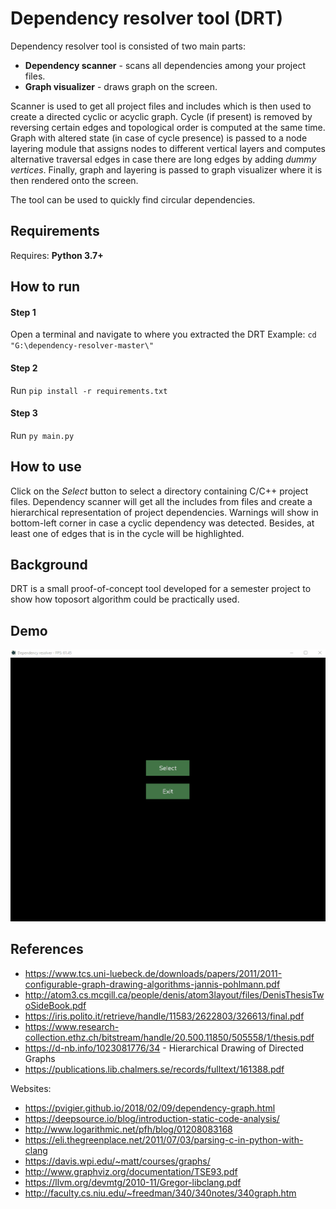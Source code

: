 # Dependency resolver tool (DRT)

Dependency resolver tool is consisted of two main parts:
- **Dependency scanner** - scans all dependencies among your project files.
- **Graph visualizer** - draws graph on the screen.

Scanner is used to get all project files and includes which is then used to create a directed cyclic or acyclic graph. Cycle (if present) is removed by reversing certain edges and topological order is computed at the same time. Graph with altered state (in case of cycle presence) is passed to a node layering module that assigns nodes to different vertical layers and computes alternative traversal edges in case there are long edges by adding *dummy vertices*.  Finally, graph and layering is passed to graph visualizer where it is then rendered onto the screen.

The tool can be used to quickly find circular dependencies.

## Requirements

Requires: **Python 3.7+**

## How to run
#### Step 1
Open a terminal and navigate to where you extracted the DRT
Example: `cd "G:\dependency-resolver-master\"`
#### Step 2
Run `pip install -r requirements.txt`
#### Step 3
Run `py main.py`

## How to use

Click on the *Select* button to select a directory containing C/C++ project files. Dependency scanner will get all the includes from files and create a hierarchical representation of project dependencies. Warnings will show in bottom-left corner in case a cyclic dependency was detected. Besides, at least one of edges that is in the cycle will be highlighted.

## Background

DRT is a small proof-of-concept tool developed for a semester project to show how toposort algorithm could be practically used.

## Demo

![Project showcase](demo.gif)

## References

- https://www.tcs.uni-luebeck.de/downloads/papers/2011/2011-configurable-graph-drawing-algorithms-jannis-pohlmann.pdf
- http://atom3.cs.mcgill.ca/people/denis/atom3layout/files/DenisThesisTwoSideBook.pdf
- https://iris.polito.it/retrieve/handle/11583/2622803/326613/final.pdf
- https://www.research-collection.ethz.ch/bitstream/handle/20.500.11850/505558/1/thesis.pdf
- https://d-nb.info/1023081776/34 - Hierarchical Drawing of Directed Graphs
- https://publications.lib.chalmers.se/records/fulltext/161388.pdf

Websites: 
- https://pvigier.github.io/2018/02/09/dependency-graph.html
- https://deepsource.io/blog/introduction-static-code-analysis/
- http://www.logarithmic.net/pfh/blog/01208083168
- https://eli.thegreenplace.net/2011/07/03/parsing-c-in-python-with-clang
- https://davis.wpi.edu/~matt/courses/graphs/
- http://www.graphviz.org/documentation/TSE93.pdf
- https://llvm.org/devmtg/2010-11/Gregor-libclang.pdf
- http://faculty.cs.niu.edu/~freedman/340/340notes/340graph.htm